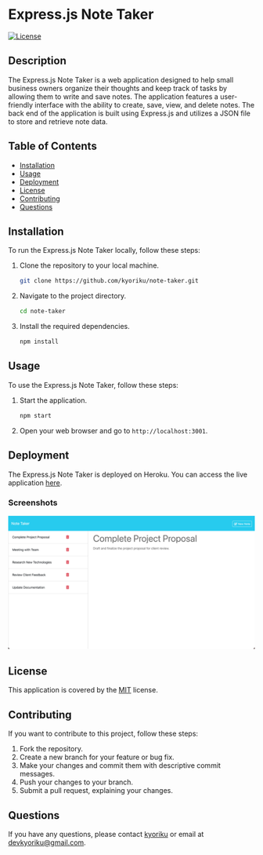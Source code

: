 # Express.js Note Taker

[![License](https://img.shields.io/badge/License-MIT-blue.svg)](https://opensource.org/licenses/MIT)

## Description
The Express.js Note Taker is a web application designed to help small business owners organize their thoughts and keep track of tasks by allowing them to write and save notes. The application features a user-friendly interface with the ability to create, save, view, and delete notes. The back end of the application is built using Express.js and utilizes a JSON file to store and retrieve note data.

## Table of Contents
- [Installation](#installation)
- [Usage](#usage)
- [Deployment](#deployment)
- [License](#license)
- [Contributing](#contributing)
- [Questions](#questions)

## Installation
To run the Express.js Note Taker locally, follow these steps:

1. Clone the repository to your local machine.
    ```bash
    git clone https://github.com/kyoriku/note-taker.git
    ```
2. Navigate to the project directory.
    ```bash
    cd note-taker
    ```
3. Install the required dependencies.
    ```bash
    npm install
    ```

## Usage
To use the Express.js Note Taker, follow these steps:

1. Start the application.
    ```bash
    npm start
    ```
2. Open your web browser and go to `http://localhost:3001`.

## Deployment
The Express.js Note Taker is deployed on Heroku. You can access the live application [here](https://murmuring-mesa-04318-2e971da9f7a1.herokuapp.com/).

### Screenshots
![Screenshot1](assets/images/express-note-taker.png)

## License
This application is covered by the [MIT](https://opensource.org/licenses/MIT) license.

## Contributing
If you want to contribute to this project, follow these steps:

1. Fork the repository.
2. Create a new branch for your feature or bug fix.
3. Make your changes and commit them with descriptive commit messages.
4. Push your changes to your branch.
5. Submit a pull request, explaining your changes.

## Questions
If you have any questions, please contact [kyoriku](https://github.com/kyoriku) or email at devkyoriku@gmail.com.